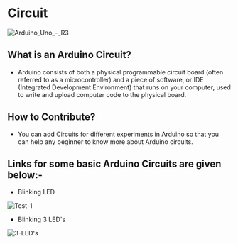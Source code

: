 # Circuit
![Arduino_Uno_-_R3](https://user-images.githubusercontent.com/58645688/137623188-1353692f-7c69-498e-a71a-478e54077819.jpg)


## What is an Arduino Circuit?

* Arduino consists of both a physical programmable circuit board (often referred to as a microcontroller) and a piece of software, or IDE (Integrated Development Environment) that   runs on your computer, used to write and upload computer code to the physical board.

## How to Contribute?

* You can add Circuits for different experiments in Arduino so that you can help any beginner to know more about Arduino circuits.

## Links for some basic Arduino Circuits are given below:-

* Blinking LED
 
![Test-1](https://user-images.githubusercontent.com/58645688/137624100-d957dde0-65de-4def-a34b-fac60758368a.png)

* Blinking 3 LED's
 
![3-LED's](https://user-images.githubusercontent.com/58645688/137624105-e7c37a35-0eab-4ca7-b720-ea53b2638ed6.png)




